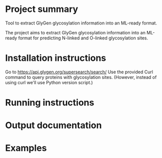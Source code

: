# Project summary
Tool to extract GlyGen glycosylation information into an ML-ready format.

The project aims to extract GlyGen glycosylation information into an ML-ready format for predicting N-linked and O-linked glycosylation sites.

# Installation instructions
Go to https://api.glygen.org/supersearch/search/ 
Use the provided Curl command to query proteins with glycosylation sites. (However, instead of using curl we'll use Python version script.)

# Running instructions

# Output documentation

# Examples
